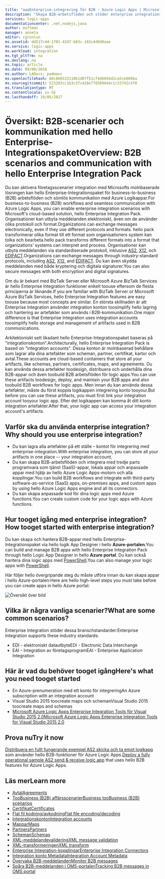 ```yaml
---
title: "aaaEnterprise-integrering för B2B - Azure Logic Apps | Microsoft Docs"
description: "Skapa B2B-arbetsflöden och stöder enterprise integrationsscenarier för logic apps med hello Enterprise-Integrationspaket"
services: logic-apps
documentationcenter: .net,nodejs,java
author: msftman
manager: anneta
editor: cgronlun
ms.assetid: dd517c4d-1701-4247-b83c-183c4d8d8aae
ms.service: logic-apps
ms.workload: integration
ms.tgt_pltfrm: na
ms.devlang: na
ms.topic: article
ms.date: 09/08/2016
ms.author: LADocs; padmavc
ms.openlocfilehash: 8dc866533110b1d07f51cf446056d2ca5ce869ba
ms.sourcegitcommit: 523283cc1b3c37c428e77850964dc1c33742c5f0
ms.translationtype: MT
ms.contentlocale: sv-SE
ms.lasthandoff: 10/06/2017
---
```

# <a name="overview-b2b-scenarios-and-communication-with-hello-enterprise-integration-pack"></a><span data-ttu-id="0b266-103">Översikt: B2B-scenarier och kommunikation med hello Enterprise-Integrationspaket</span><span class="sxs-lookup"><span data-stu-id="0b266-103">Overview: B2B scenarios and communication with hello Enterprise Integration Pack</span></span>

<span data-ttu-id="0b266-104">Du kan aktivera företagsscenarier integration med Microsofts molnbaserade lösningen kan hello Enterprise-Integrationspaket för business-to-business (B2B) arbetsflöden och sömlös kommunikation med Azure Logikappar.</span><span class="sxs-lookup"><span data-stu-id="0b266-104">For business-to-business (B2B) workflows and seamless communication with Azure Logic Apps, you can enable enterprise integration scenarios with Microsoft's cloud-based solution, hello Enterprise Integration Pack.</span></span> <span data-ttu-id="0b266-105">Organisationer kan utbyta meddelanden elektroniskt, även om de använder olika protokoll och format.</span><span class="sxs-lookup"><span data-stu-id="0b266-105">Organizations can exchange messages electronically, even if they use different protocols and formats.</span></span> <span data-ttu-id="0b266-106">hello pack transformerar olika format till ett format som organisationers system kan tolka och bearbeta.</span><span class="sxs-lookup"><span data-stu-id="0b266-106">hello pack transforms different formats into a format that organizations' systems can interpret and process.</span></span> <span data-ttu-id="0b266-107">Organisationer kan utbyta meddelanden via standardiserade protokoll, inklusive [AS2](../logic-apps/logic-apps-enterprise-integration-as2.md), [X12](logic-apps-enterprise-integration-x12.md), och [EDIFACT](../logic-apps/logic-apps-enterprise-integration-edifact.md).</span><span class="sxs-lookup"><span data-stu-id="0b266-107">Organizations can exchange messages through industry-standard protocols, including [AS2](../logic-apps/logic-apps-enterprise-integration-as2.md), [X12](logic-apps-enterprise-integration-x12.md), and [EDIFACT](../logic-apps/logic-apps-enterprise-integration-edifact.md).</span></span> <span data-ttu-id="0b266-108">Du kan även skydda meddelanden med både kryptering och digitala signaturer.</span><span class="sxs-lookup"><span data-stu-id="0b266-108">You can also secure messages with both encryption and digital signatures.</span></span>

<span data-ttu-id="0b266-109">Om du är bekant med BizTalk Server eller Microsoft Azure BizTalk Services är hello Enterprise Integration funktioner enkelt toouse eftersom de flesta principerna är liknande.</span><span class="sxs-lookup"><span data-stu-id="0b266-109">If you are familiar with BizTalk Server or Microsoft Azure BizTalk Services, hello Enterprise Integration features are easy toouse because most concepts are similar.</span></span> <span data-ttu-id="0b266-110">En största skillnaden är att Enterprise Integration använder integration konton toosimplify hello lagring och hantering av artefakter som används i B2B-kommunikation.</span><span class="sxs-lookup"><span data-stu-id="0b266-110">One major difference is that Enterprise Integration uses integration accounts toosimplify hello storage and management of artifacts used in B2B communications.</span></span> 

<span data-ttu-id="0b266-111">Arkitektoniskt sett likadant hello Enterprise-Integrationspaket baseras på ”integrationskonton”.</span><span class="sxs-lookup"><span data-stu-id="0b266-111">Architecturally, hello Enterprise Integration Pack is based on "integration accounts".</span></span> <span data-ttu-id="0b266-112">Dessa konton är molnbaserad behållare som lagrar alla dina artefakter som scheman, partner, certifikat, kartor och avtal.</span><span class="sxs-lookup"><span data-stu-id="0b266-112">These accounts are cloud-based containers that store all your artifacts, like schemas, partners, certificates, maps, and agreements.</span></span> <span data-ttu-id="0b266-113">Du kan använda dessa artefakter toodesign, distribuera och underhålla dina B2B-appar och även toobuild B2B arbetsflöden för logic apps.</span><span class="sxs-lookup"><span data-stu-id="0b266-113">You can use these artifacts toodesign, deploy, and maintain your B2B apps and also toobuild B2B workflows for logic apps.</span></span> <span data-ttu-id="0b266-114">Men innan du kan använda dessa artefakter, måste du först koppla logikappen integrering konto tooyour.</span><span class="sxs-lookup"><span data-stu-id="0b266-114">But before you can use these artifacts, you must first link your integration account tooyour logic app.</span></span> <span data-ttu-id="0b266-115">Efter det logikappen kan komma åt ditt konto integration artefakter.</span><span class="sxs-lookup"><span data-stu-id="0b266-115">After that, your logic app can access your integration account's artifacts.</span></span>

## <a name="why-should-you-use-enterprise-integration"></a><span data-ttu-id="0b266-116">Varför ska du använda enterprise integration?</span><span class="sxs-lookup"><span data-stu-id="0b266-116">Why should you use enterprise integration?</span></span>

* <span data-ttu-id="0b266-117">Du kan lagra alla artefakter på ett ställe – kontot för integrering med enterprise-integration.</span><span class="sxs-lookup"><span data-stu-id="0b266-117">With enterprise integration, you can store all your artifacts in one place -- your integration account.</span></span>
* <span data-ttu-id="0b266-118">Du kan skapa B2B-arbetsflöden och integrera med tredje parts programvara som tjänst (SaaS)-appar, lokala appar och anpassade appar med hjälp av hello Azure Logic Apps-motorn och alla kopplingar.</span><span class="sxs-lookup"><span data-stu-id="0b266-118">You can build B2B workflows and integrate with third-party software-as-service (SaaS) apps, on-premises apps, and custom apps by using hello Azure Logic Apps engine and all its connectors.</span></span>
* <span data-ttu-id="0b266-119">Du kan skapa anpassade kod för dina logic apps med Azure functions.</span><span class="sxs-lookup"><span data-stu-id="0b266-119">You can create custom code for your logic apps with Azure functions.</span></span>

## <a name="how-tooget-started-with-enterprise-integration"></a><span data-ttu-id="0b266-120">Hur tooget igång med enterprise integration?</span><span class="sxs-lookup"><span data-stu-id="0b266-120">How tooget started with enterprise integration?</span></span>

<span data-ttu-id="0b266-121">Du kan skapa och hantera B2B-appar med hello Enterprise-Integrationspaket via hello logik App Designer i hello **Azure-portalen**.</span><span class="sxs-lookup"><span data-stu-id="0b266-121">You can build and manage B2B apps with hello Enterprise Integration Pack through hello Logic App Designer in hello **Azure portal**.</span></span> <span data-ttu-id="0b266-122">Du kan också hantera dina logic apps med [PowerShell](https://msdn.microsoft.com/library/azure/mt652195.aspx "Logic apps PowerShell-artiklar").</span><span class="sxs-lookup"><span data-stu-id="0b266-122">You can also manage your logic apps with [PowerShell](https://msdn.microsoft.com/library/azure/mt652195.aspx "Logic apps PowerShell topics").</span></span>

<span data-ttu-id="0b266-123">Här följer hello övergripande steg du måste utföra innan du kan skapa appar i hello Azure-portalen:</span><span class="sxs-lookup"><span data-stu-id="0b266-123">Here are hello high-level steps you must take before you can create apps in hello Azure portal:</span></span>

![Översikt över bild](media/logic-apps-enterprise-integration-overview/overview-0.png)  

## <a name="what-are-some-common-scenarios"></a><span data-ttu-id="0b266-125">Vilka är några vanliga scenarier?</span><span class="sxs-lookup"><span data-stu-id="0b266-125">What are some common scenarios?</span></span>

<span data-ttu-id="0b266-126">Enterprise Integration stöder dessa branschstandarder:</span><span class="sxs-lookup"><span data-stu-id="0b266-126">Enterprise Integration supports these industry standards:</span></span>

* <span data-ttu-id="0b266-127">EDI - elektroniskt datautbyte</span><span class="sxs-lookup"><span data-stu-id="0b266-127">EDI - Electronic Data Interchange</span></span>
* <span data-ttu-id="0b266-128">EAI - Integration av företagsprogram</span><span class="sxs-lookup"><span data-stu-id="0b266-128">EAI - Enterprise Application Integration</span></span>

## <a name="heres-what-you-need-tooget-started"></a><span data-ttu-id="0b266-129">Här är vad du behöver tooget igång</span><span class="sxs-lookup"><span data-stu-id="0b266-129">Here's what you need tooget started</span></span>

* <span data-ttu-id="0b266-130">En Azure-prenumeration med ett konto för integrering</span><span class="sxs-lookup"><span data-stu-id="0b266-130">An Azure subscription with an integration account</span></span>
* <span data-ttu-id="0b266-131">Visual Studio 2015 toocreate maps och scheman</span><span class="sxs-lookup"><span data-stu-id="0b266-131">Visual Studio 2015 toocreate maps and schemas</span></span>
* [<span data-ttu-id="0b266-132">Microsoft Azure Logic Apps Enterprise Integration Tools för Visual Studio 2015 2.0</span><span class="sxs-lookup"><span data-stu-id="0b266-132">Microsoft Azure Logic Apps Enterprise Integration Tools for Visual Studio 2015 2.0</span></span>](https://aka.ms/vsmapsandschemas)  

## <a name="try-it-now"></a><span data-ttu-id="0b266-133">Prova nu</span><span class="sxs-lookup"><span data-stu-id="0b266-133">Try it now</span></span>

<span data-ttu-id="0b266-134">[Distribuera en fullt fungerande exempel AS2 skicka och ta emot logikapp](https://github.com/Azure/azure-quickstart-templates/tree/master/201-logic-app-as2-send-receive) som använder hello B2B-funktioner för Azure Logic Apps.</span><span class="sxs-lookup"><span data-stu-id="0b266-134">[Deploy a fully operational sample AS2 send & receive logic app](https://github.com/Azure/azure-quickstart-templates/tree/master/201-logic-app-as2-send-receive) that uses hello B2B features for Azure Logic Apps.</span></span>

## <a name="learn-more"></a><span data-ttu-id="0b266-135">Läs mer</span><span class="sxs-lookup"><span data-stu-id="0b266-135">Learn more</span></span>
* [<span data-ttu-id="0b266-136">Avtal</span><span class="sxs-lookup"><span data-stu-id="0b266-136">Agreements</span></span>](../logic-apps/logic-apps-enterprise-integration-agreements.md "Lär dig mer om enterprise integration-avtal")
* [<span data-ttu-id="0b266-137">TooBusiness (B2B) affärsscenarier</span><span class="sxs-lookup"><span data-stu-id="0b266-137">Business tooBusiness (B2B) scenarios</span></span>](../logic-apps/logic-apps-enterprise-integration-b2b.md "Lär dig hur toocreate Logic apps med B2B-funktioner")  
* [<span data-ttu-id="0b266-138">Certifikat</span><span class="sxs-lookup"><span data-stu-id="0b266-138">Certificates</span></span>](logic-apps-enterprise-integration-certificates.md "Lär dig mer om integrering av företagscertifikat")
* [<span data-ttu-id="0b266-139">Flat fil kodning/avkodning</span><span class="sxs-lookup"><span data-stu-id="0b266-139">Flat file encoding/decoding</span></span>](logic-apps-enterprise-integration-flatfile.md "Lär dig hur tooencode och avkoda flat filinnehållet")  
* [<span data-ttu-id="0b266-140">Integrationskonton</span><span class="sxs-lookup"><span data-stu-id="0b266-140">Integration accounts</span></span>](../logic-apps/logic-apps-enterprise-integration-accounts.md "Lär dig mer om integrationskonton")
* [<span data-ttu-id="0b266-141">Mappar</span><span class="sxs-lookup"><span data-stu-id="0b266-141">Maps</span></span>](../logic-apps/logic-apps-enterprise-integration-maps.md "Lär dig mer om enterprise integration maps")
* [<span data-ttu-id="0b266-142">Partners</span><span class="sxs-lookup"><span data-stu-id="0b266-142">Partners</span></span>](logic-apps-enterprise-integration-partners.md "Lär dig mer om enterprise integration-partner")
* [<span data-ttu-id="0b266-143">Scheman</span><span class="sxs-lookup"><span data-stu-id="0b266-143">Schemas</span></span>](logic-apps-enterprise-integration-schemas.md "Lär dig mer om enterprise integration-scheman")
* [<span data-ttu-id="0b266-144">XML-meddelandevalidering</span><span class="sxs-lookup"><span data-stu-id="0b266-144">XML message validation</span></span>](logic-apps-enterprise-integration-xml.md "Lär dig hur toovalidate XML meddelanden med Logic apps")
* [<span data-ttu-id="0b266-145">XML-transformeringen</span><span class="sxs-lookup"><span data-stu-id="0b266-145">XML transform</span></span>](logic-apps-enterprise-integration-transform.md "Lär dig mer om enterprise integration maps")
* [<span data-ttu-id="0b266-146">Enterprise Integration-kopplingar</span><span class="sxs-lookup"><span data-stu-id="0b266-146">Enterprise Integration Connectors</span></span>](../connectors/apis-list.md "Lär dig mer om enterprise integration pack-kopplingar")
* [<span data-ttu-id="0b266-147">Integration konto Metadata</span><span class="sxs-lookup"><span data-stu-id="0b266-147">Integration Account Metadata</span></span>](../logic-apps/logic-apps-enterprise-integration-metadata.md "Lär dig mer om integrering konto metadata")
* [<span data-ttu-id="0b266-148">Övervaka B2B-meddelanden</span><span class="sxs-lookup"><span data-stu-id="0b266-148">Monitor B2B messages</span></span>](logic-apps-monitor-b2b-message.md "Lär dig mer om hur du övervakar B2B-meddelanden")
* [<span data-ttu-id="0b266-149">Spåra B2B-meddelanden i OMS-portalen</span><span class="sxs-lookup"><span data-stu-id="0b266-149">Tracking B2B messages in OMS portal</span></span>](logic-apps-track-b2b-messages-omsportal.md "Lär dig mer om hur du spårar B2B-meddelanden i OMS-portalen")

